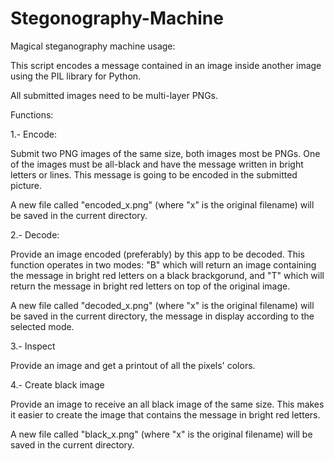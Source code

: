 # Stegonography-Machine

Magical steganography machine usage:

This script encodes a message contained in an image inside
another image using the PIL library for Python.

All submitted images need to be multi-layer PNGs.

Functions:


1.- Encode:

Submit two PNG images of the same size, both images most be PNGs.
One of the images must be all-black and have the message written in
bright letters or lines. This message is going to be encoded
in the submitted picture.

A new file called "encoded_x.png" (where "x" is the original filename) will
be saved in the current directory.

2.- Decode:

Provide an image encoded (preferably) by this app to be decoded. This function
operates in two modes: "B" which will return an image containing the message in
bright red letters on a black brackgorund, and "T" which will return the message
in bright red letters on top of the original image.

A new file called "decoded_x.png" (where "x" is the original filename) will
be saved in the current directory, the message in display according
to the selected mode.

3.- Inspect

Provide an image and get a printout of all the pixels' colors.

4.- Create black image

Provide an image to receive an all black image of the same size. This makes
it easier to create the image that contains the message in bright red letters.

A new file called "black_x.png" (where "x" is the original filename) will be
saved in the current directory.
